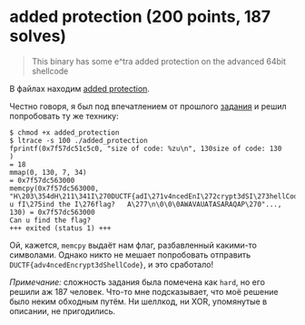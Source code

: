 # added protection (200 points, 187 solves)

> This binary has some e^tra added protection on the advanced 64bit shellcode

В файлах находим [added protection](./added_protection).

Честно говоря, я был под впечатлением от прошлого [задания](../formatting) и решил попробовать ту же
технику:
```shell script
$ chmod +x added_protection
$ ltrace -s 100 ./added_protection
fprintf(0x7f57dc51c5c0, "size of code: %zu\n", 130size of code: 130
)                                                                               = 18
mmap(0, 130, 7, 34)                                                                                                               = 0x7f57dc563000
memcpy(0x7f57dc563000, "H\203\354dH\211\341I\270DUCTF{adI\271v4ncedEnI\272crypt3dSI\273hellCodeI\274}Can u fI\275ind the I\276flag?   A\277\n\0\0\0AWAVAUATASARAQAP\270"..., 130) = 0x7f57dc563000
Can u find the flag?   
+++ exited (status 1) +++
```

Ой, кажется, `memcpy` выдаёт нам флаг, разбавленный какими-то символами. Однако никто не мешает попробовать отправить 
`DUCTF{adv4ncedEncrypt3dShellCode}`, и это сработало!

*Примечание:* сложность задания была помечена как `hard`, но его решили аж 187 человек. Что-то мне подсказывает, что моё
решение было неким обходным путём. Ни шеллкод, ни XOR, упомянутые в описании, не пригодились.
